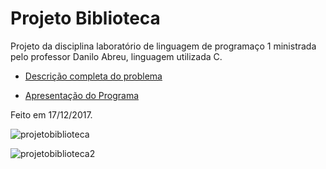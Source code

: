 # Projeto Biblioteca

Projeto da disciplina laboratório de linguagem de programaço 1 ministrada pelo professor Danilo Abreu, linguagem utilizada C.

- [Descrição completa do problema](https://drive.google.com/open?id=1dfagis4H7MlzvvWLeuQbeRhPx8H_-atJ)

- [Apresentação do Programa](https://www.youtube.com/watch?v=rPEmC3mE0_c)

Feito em 17/12/2017.

![projetobiblioteca](https://user-images.githubusercontent.com/34866806/49675003-f9380980-fa5a-11e8-8f7a-ba9cab8d2cdc.png)

![projetobiblioteca2](https://user-images.githubusercontent.com/34866806/49675005-fc32fa00-fa5a-11e8-86e3-0b096ee3ad92.png)
